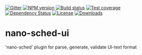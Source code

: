 [![Gitter][gitter-image]][gitter-url]
[![NPM version][npm-image]][npm-url]
[![Build status][travis-image]][travis-url]
[![Test coverage][coveralls-image]][coveralls-url]
[![Dependency Status][david-image]][david-url]
[![License][license-image]][license-url]
[![Downloads][downloads-image]][downloads-url]


# nano-sched-ui
'nano-sched' plugin for parse, generate, validate UI-text format


[bithound-image]: https://www.bithound.io/github/Holixus/nano-sched-ui/badges/score.svg
[bithound-url]: https://www.bithound.io/github/Holixus/nano-sched-ui

[gitter-image]: https://badges.gitter.im/Holixus/nano-sched-ui.svg
[gitter-url]: https://gitter.im/Holixus/nano-sched-ui

[npm-image]: https://badge.fury.io/js/nano-sched-ui.svg
[npm-url]: https://badge.fury.io/js/nano-sched-ui

[github-tag]: http://img.shields.io/github/tag/Holixus/nano-sched-ui.svg
[github-url]: https://github.com/Holixus/nano-sched-ui/tags

[travis-image]: https://travis-ci.org/Holixus/nano-sched-ui.svg?branch=master
[travis-url]: https://travis-ci.org/Holixus/nano-sched-ui

[coveralls-image]: https://coveralls.io/repos/github/Holixus/nano-sched-ui/badge.svg?branch=master
[coveralls-url]: https://coveralls.io/github/Holixus/nano-sched-ui?branch=master

[david-image]: https://david-dm.org/Holixus/nano-sched-ui.svg
[david-url]: https://david-dm.org/Holixus/nano-sched-ui

[license-image]: https://img.shields.io/badge/license-MIT-blue.svg
[license-url]: LICENSE

[downloads-image]: http://img.shields.io/npm/dt/nano-sched-ui.svg
[downloads-url]: https://npmjs.org/package/nano-sched-ui
